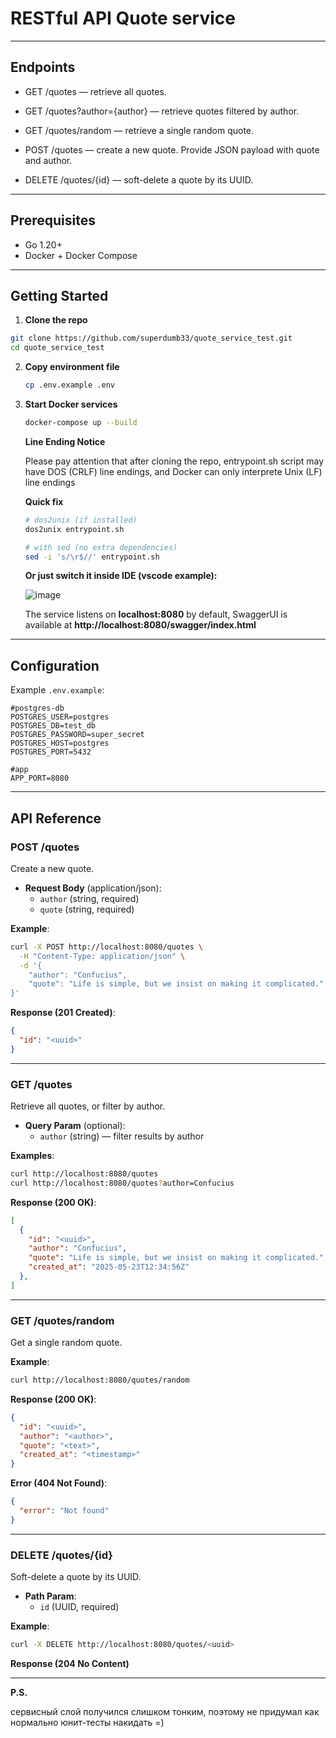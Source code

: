 # RESTful API Quote service


---

## Endpoints

- GET /quotes — retrieve all quotes. 

- GET /quotes?author={author} — retrieve quotes filtered by author. 

- GET /quotes/random — retrieve a single random quote. 

- POST /quotes — create a new quote. Provide JSON payload with quote and author. 

- DELETE /quotes/{id} — soft-delete a quote by its UUID. 

---

## Prerequisites

- Go 1.20+
- Docker + Docker Compose

---

## Getting Started

1. **Clone the repo**
   
  ```bash
  git clone https://github.com/superdumb33/quote_service_test.git
  cd quote_service_test
  ```
   
2. **Copy environment file**
   ```bash
   cp .env.example .env
   ```

3. **Start Docker services**
   ```bash
   docker-compose up --build
   ```
   
   **Line Ending Notice**
   
   Please pay attention that after cloning the repo, entrypoint.sh script may have DOS (CRLF) line endings, and Docker can only interprete Unix (LF) line endings
   
   **Quick fix**
   ```bash
   # dos2unix (if installed)
   dos2unix entrypoint.sh

   # with sed (no extra dependencies)
   sed -i 's/\r$//' entrypoint.sh
   ```
   **Or just switch it inside IDE (vscode example):**


   ![image](https://github.com/user-attachments/assets/7bffb4a9-c0a5-453c-9102-162db1449547)


  
   The service listens on **localhost:8080** by default, SwaggerUI is available at **http://localhost:8080/swagger/index.html**

---

## Configuration

Example `.env.example`:

```dotenv
#postgres-db
POSTGRES_USER=postgres
POSTGRES_DB=test_db
POSTGRES_PASSWORD=super_secret
POSTGRES_HOST=postgres
POSTGRES_PORT=5432

#app
APP_PORT=8080
```

---

## API Reference

### POST /quotes

Create a new quote.

- **Request Body** (application/json):
  - `author` (string, required)
  - `quote` (string, required)

**Example**:

```bash
curl -X POST http://localhost:8080/quotes \
  -H "Content-Type: application/json" \
  -d '{
    "author": "Confucius",
    "quote": "Life is simple, but we insist on making it complicated."
}'
```

**Response (201 Created)**:

```json
{
  "id": "<uuid>"
}
```

---

### GET /quotes

Retrieve all quotes, or filter by author.

- **Query Param** (optional):
  - `author` (string) — filter results by author

**Examples**:

```bash
curl http://localhost:8080/quotes
curl http://localhost:8080/quotes?author=Confucius
```

**Response (200 OK)**:

```json
[
  {
    "id": "<uuid>",
    "author": "Confucius",
    "quote": "Life is simple, but we insist on making it complicated.",
    "created_at": "2025-05-23T12:34:56Z"
  },
]
```

---

### GET /quotes/random

Get a single random quote.

**Example**:

```bash
curl http://localhost:8080/quotes/random
```

**Response (200 OK)**:

```json
{
  "id": "<uuid>",
  "author": "<author>",
  "quote": "<text>",
  "created_at": "<timestamp>"
}
```

**Error (404 Not Found)**:

```json
{
  "error": "Not found"
}
```

---

### DELETE /quotes/{id}

Soft-delete a quote by its UUID.

- **Path Param**:
  - `id` (UUID, required)

**Example**:

```bash
curl -X DELETE http://localhost:8080/quotes/<uuid>
```

**Response (204 No Content)**

---
**P.S.**

сервисный слой получился слишком тонким, поэтому не придумал как нормально юнит-тесты накидать =)
